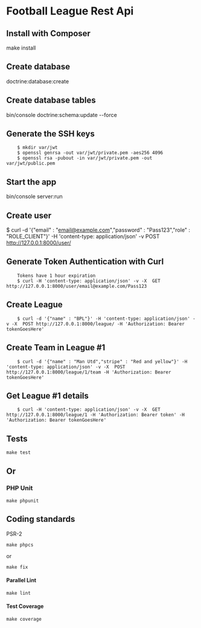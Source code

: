 # Football League Rest Api

## Install with Composer
make install

## Create database
doctrine:database:create

## Create database tables
bin/console doctrine:schema:update --force

## Generate the SSH keys

```
	$ mkdir var/jwt
	$ openssl genrsa -out var/jwt/private.pem -aes256 4096
	$ openssl rsa -pubout -in var/jwt/private.pem -out var/jwt/public.pem
```

## Start the app
bin/console server:run

## Create user
$ curl -d '{"email" : "email@example.com","password" : "Pass123","role" : "ROLE_CLIENT"}' -H 'content-type: application/json' -v POST http://127.0.0.1:8000/user/

## Generate Token Authentication with Curl

```
	Tokens have 1 hour expiration
	$ curl -H 'content-type: application/json' -v -X  GET http://127.0.0.1:8000/user/email@example.com/Pass123
```

## Create League

```
    $ curl -d '{"name" : "BPL"}' -H 'content-type: application/json' -v -X  POST http://127.0.0.1:8000/league/ -H 'Authorization: Bearer tokenGoesHere'
```

## Create Team in League #1

```
	$ curl -d '{"name" : "Man Utd","stripe" : "Red and yellow"}' -H 'content-type: application/json' -v -X  POST http://127.0.0.1:8000/league/1/team -H 'Authorization: Bearer tokenGoesHere'
```

## Get League #1 details

```
	$ curl -H 'content-type: application/json' -v -X  GET http://127.0.0.1:8000/league/1 -H 'Authorization: Bearer token' -H 'Authorization: Bearer tokenGoesHere'
```

## Tests

```
make test
```

## Or

### PHP Unit
```
make phpunit
```

## Coding standards

PSR-2

```
make phpcs
```

or
```
make fix
```

#### Parallel Lint

```
make lint
```
#### Test Coverage

```
make coverage
```
